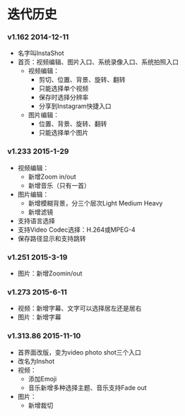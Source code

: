 # 迭代历史
### v1.162     2014-12-11
- 名字叫InstaShot
- 首页：视频编辑、图片入口、系统录像入口、系统拍照入口
    - 视频编辑：
        - 剪切、位置、背景、旋转、翻转
        - 只能选择单个视频
        - 保存时选择分辨率
        - 分享到Instagram快捷入口
    - 图片编辑：
        - 位置、背景、旋转、翻转
        - 只能选择单个图片

### v1.233     2015-1-29
- 视频编辑：
    - 新增Zoom in/out
    - 新增音乐（只有一首）
- 图片编辑：
    - 新增模糊背景，分三个层次Light Medium Heavy
    - 新增滤镜
- 支持语言选择
- 支持Video Codec选择：H.264或MPEG-4
- 保存路径显示和支持跳转

### v1.251     2015-3-19
- 图片：新增Zoomin/out 

### v1.273     2015-6-11
- 视频：新增字幕、文字可以选择居左还是居右
- 图片：新增字幕

### v1.313.86     2015-11-10
- 首界面改版，变为video photo shot三个入口
- 改名为Inshot
- 视频：
    - 添加Emoji
    - 音乐新增多种选择主题、音乐支持Fade out 
- 图片：
    - 新增裁切



